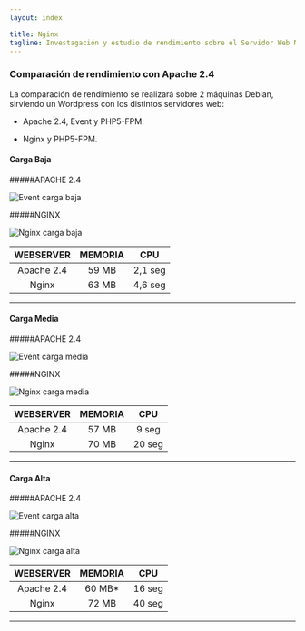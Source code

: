 ```yaml
---
layout: index

title: Nginx
tagline: Investagación y estudio de rendimiento sobre el Servidor Web Nginx
---
```


### Comparación de rendimiento con Apache 2.4

La comparación de rendimiento se realizará sobre 2 máquinas Debian, sirviendo un Wordpress con los distintos servidores web:

 - Apache 2.4, Event y PHP5-FPM.

 - Nginx y PHP5-FPM.

#### Carga Baja

#####APACHE 2.4

![Event carga baja](/nginx/images/n06.png)

#####NGINX

![Nginx carga baja](/nginx/images/n03.png)

| WEBSERVER  | MEMORIA |   CPU   |
| :--------: | :-----: | :-----: |
| Apache 2.4 | 59 MB   | 2,1 seg |
| Nginx      | 63 MB   | 4,6 seg |

----------------------------------

#### Carga Media

#####APACHE 2.4

![Event carga media](/nginx/images/n07.png)

#####NGINX

![Nginx carga media](/nginx/images/n04.png)

| WEBSERVER  | MEMORIA |   CPU   |
| :--------: | :-----: | :-----: |
| Apache 2.4 | 57 MB   | 9 seg   |
| Nginx      | 70 MB   | 20 seg  |

----------------------------------

#### Carga Alta

#####APACHE 2.4

![Event carga alta](/nginx/images/n08.png)

#####NGINX

![Nginx carga alta](/nginx/images/n05.png)

| WEBSERVER  | MEMORIA |   CPU   |
| :--------: | :-----: | :-----: |
| Apache 2.4 | 60 MB*  | 16 seg  |
| Nginx      | 72 MB   | 40 seg  |

----------------------------------
